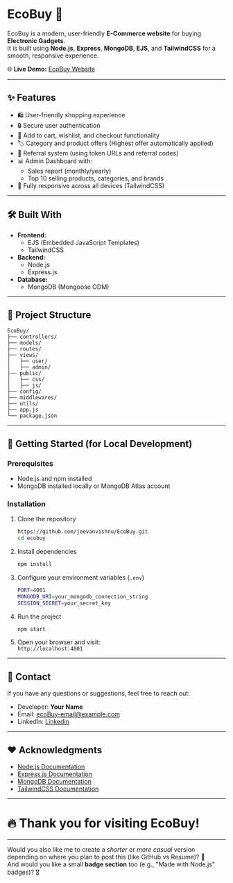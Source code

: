 

# EcoBuy 🛒

EcoBuy is a modern, user-friendly **E-Commerce website** for buying **Electronic Gadgets**.  
It is built using **Node.js**, **Express**, **MongoDB**, **EJS**, and **TailwindCSS** for a smooth, responsive experience.

🌐 **Live Demo:** [EcoBuy Website](https://ecobuy-pz4m.onrender.com/)

---

## ✨ Features

- 🛍️ User-friendly shopping experience
- 🔒 Secure user authentication
- 🛒 Add to cart, wishlist, and checkout functionality
- 🏷️ Category and product offers (Highest offer automatically applied)
- 🎁 Referral system (using token URLs and referral codes)
- 📊 Admin Dashboard with:
  - Sales report (monthly/yearly)
  - Top 10 selling products, categories, and brands
- 📱 Fully responsive across all devices (TailwindCSS)

---

## 🛠️ Built With

- **Frontend:**  
  - EJS (Embedded JavaScript Templates)  
  - TailwindCSS  
- **Backend:**  
  - Node.js  
  - Express.js  
- **Database:**  
  - MongoDB (Mongoose ODM)

---

## 📂 Project Structure

```
EcoBuy/
├── controllers/
├── models/
├── routes/
├── views/
│   ├── user/
│   ├── admin/
├── public/
│   ├── css/
│   ├── js/
├── config/
├── middlewares/
├── utils/
├── app.js
└── package.json
```

---

## 🚀 Getting Started (for Local Development)

### Prerequisites
- Node.js and npm installed
- MongoDB installed locally or MongoDB Atlas account

### Installation

1. Clone the repository
   ```bash
   https://github.com/jeevanvishnu/EcoBuy.git
   cd ecobuy
   ```
2. Install dependencies
   ```bash
   npm install
   ```
3. Configure your environment variables (`.env`)
   ```bash
   PORT=4001
   MONGODB_URI=your_mongodb_connection_string
   SESSION_SECRET=your_secret_key
   ```

4. Run the project
   ```bash
   npm start
   ```
5. Open your browser and visit:  
   `http://localhost:4001`

---




## 📧 Contact

If you have any questions or suggestions, feel free to reach out:

- Developer: **Your Name**
- Email: ecoBuy-email@example.com
- LinkedIn: [Linkedin](https://www.linkedin.com/in/jeevan-vishnu/)

---

## ❤️ Acknowledgments

- [Node.js Documentation](https://nodejs.org/en/docs/)
- [Express.js Documentation](https://expressjs.com/)
- [MongoDB Documentation](https://www.mongodb.com/docs/)
- [TailwindCSS Documentation](https://tailwindcss.com/docs)

---

# 🔥 Thank you for visiting EcoBuy!

---

Would you also like me to create a *shorter* or *more casual* version depending on where you plan to post this (like GitHub vs Resume)? 🚀  
And would you like a small **badge section** too (e.g., "Made with Node.js" badges)? 🎖️
